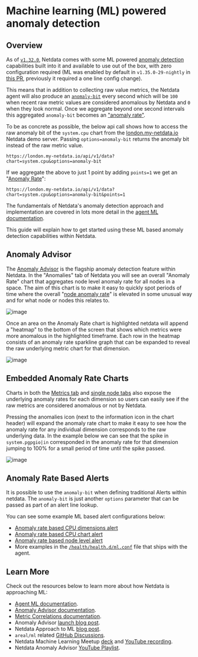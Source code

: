 <!--
title: "Machine learning (ML) powered anomaly detection"
sidebar_label: "Machine learning (ML) powered anomaly detection"
description: "Detect anomalies in any system, container, or application in your infrastructure with machine learning and the open-source Netdata Agent."
image: /img/seo/guides/monitor/anomaly-detection.png
custom_edit_url: https://github.com/netdata/netdata/edit/master/docs/guides/monitor/anomaly-detection.md
learn_status: "Published"
learn_rel_path: "Operations"
-->

# Machine learning (ML) powered anomaly detection


## Overview

As of [`v1.32.0`](https://github.com/netdata/netdata/releases/tag/v1.32.0), Netdata comes with some ML powered [anomaly detection](https://en.wikipedia.org/wiki/Anomaly_detection) capabilities built into it and available to use out of the box, with zero configuration required (ML was enabled by default in `v1.35.0-29-nightly` in [this PR](https://github.com/netdata/netdata/pull/13158), previously it required a one line config change).

This means that in addition to collecting raw value metrics, the Netdata agent will also produce an [`anomaly-bit`](https://github.com/netdata/netdata/blob/master/src/ml/README.md#anomaly-bit---100--anomalous-0--normal) every second which will be `100` when recent raw metric values are considered anomalous by Netdata and `0` when they look normal. Once we aggregate beyond one second intervals this aggregated `anomaly-bit` becomes an ["anomaly rate"](https://github.com/netdata/netdata/blob/master/src/ml/README.md#anomaly-rate---averageanomaly-bit).

To be as concrete as possible, the below api call shows how to access the raw anomaly bit of the `system.cpu` chart from the [london.my-netdata.io](https://london.my-netdata.io) Netdata demo server. Passing `options=anomaly-bit` returns the anomaly bit instead of the raw metric value.

```
https://london.my-netdata.io/api/v1/data?chart=system.cpu&options=anomaly-bit
```

If we aggregate the above to just 1 point by adding `points=1` we get an "[Anomaly Rate](https://github.com/netdata/netdata/blob/master/src/ml/README.md#anomaly-rate---averageanomaly-bit)":

```
https://london.my-netdata.io/api/v1/data?chart=system.cpu&options=anomaly-bit&points=1
```

The fundamentals of Netdata's anomaly detection approach and implementation are covered in lots more detail in the [agent ML documentation](https://github.com/netdata/netdata/blob/master/src/ml/README.md). 

This guide will explain how to get started using these ML based anomaly detection capabilities within Netdata.

## Anomaly Advisor

The [Anomaly Advisor](https://github.com/netdata/netdata/blob/master/docs/dashboard/anomaly-advisor-tab.md) is the flagship anomaly detection feature within Netdata. In the "Anomalies" tab of Netdata you will see an overall "Anomaly Rate" chart that aggregates node level anomaly rate for all nodes in a space. The aim of this chart is to make it easy to quickly spot periods of time where the overall "[node anomaly rate](https://github.com/netdata/netdata/blob/master/src/ml/README.md#node-anomaly-rate)" is elevated in some unusual way and for what node or nodes this relates to.

![image](https://user-images.githubusercontent.com/2178292/175928290-490dd8b9-9c55-4724-927e-e145cb1cc837.png)

Once an area on the Anomaly Rate chart is highlighted netdata will append a "heatmap" to the bottom of the screen that shows which metrics were more anomalous in the highlighted timeframe. Each row in the heatmap consists of an anomaly rate sparkline graph that can be expanded to reveal the raw underlying metric chart for that dimension.

![image](https://user-images.githubusercontent.com/2178292/175929162-02c8fe69-cc4f-4cf4-9b3a-a5e559a6feca.png)

## Embedded Anomaly Rate Charts

Charts in both the [Metrics tab](https://github.com/netdata/netdata/blob/master/docs/dashboard/metrics-tab-and-single-node-tabs.md) and [single node tabs](https://github.com/netdata/netdata/blob/master/docs/dashboard/metrics-tab-and-single-node-tabs.md) also expose the underlying anomaly rates for each dimension so users can easily see if the raw metrics are considered anomalous or not by Netdata.

Pressing the anomalies icon (next to the information icon in the chart header) will expand the anomaly rate chart to make it easy to see how the anomaly rate for any individual dimension corresponds to the raw underlying data. In the example below we can see that the spike in `system.pgpgio|in` corresponded in the anomaly rate for that dimension jumping to 100% for a small period of time until the spike passed.

![image](https://user-images.githubusercontent.com/2178292/175933078-5dd951ff-7709-4bb9-b4be-34199afb3945.png)

## Anomaly Rate Based Alerts

It is possible to use the `anomaly-bit` when defining traditional Alerts within netdata. The `anomaly-bit` is just another `options` parameter that can be passed as part of an alert line lookup. 

You can see some example ML based alert configurations below:

- [Anomaly rate based CPU dimensions alert](https://github.com/netdata/netdata/blob/master/src/health/REFERENCE.md#example-8---anomaly-rate-based-cpu-dimensions-alert)
- [Anomaly rate based CPU chart alert](https://github.com/netdata/netdata/blob/master/src/health/REFERENCE.md#example-9---anomaly-rate-based-cpu-chart-alert)
- [Anomaly rate based node level alert](https://github.com/netdata/netdata/blob/master/src/health/REFERENCE.md#example-10---anomaly-rate-based-node-level-alert)
- More examples in the [`/health/health.d/ml.conf`](https://github.com/netdata/netdata/blob/master/src/health/health.d/ml.conf) file that ships with the agent.

## Learn More

Check out the resources below to learn more about how Netdata is approaching ML:

- [Agent ML documentation](https://github.com/netdata/netdata/blob/master/src/ml/README.md).
- [Anomaly Advisor documentation](https://github.com/netdata/netdata/blob/master/docs/dashboard/anomaly-advisor-tab.md).
- [Metric Correlations documentation](https://github.com/netdata/netdata/blob/master/docs/cloud/insights/metric-correlations.md).
- Anomaly Advisor [launch blog post](https://www.netdata.cloud/blog/introducing-anomaly-advisor-unsupervised-anomaly-detection-in-netdata/).
- Netdata Approach to ML [blog post](https://www.netdata.cloud/blog/our-approach-to-machine-learning/).
- `areal/ml` related [GitHub Discussions](https://github.com/netdata/netdata/discussions?discussions_q=label%3Aarea%2Fml).
- Netdata Machine Learning Meetup [deck](https://docs.google.com/presentation/d/1rfSxktg2av2k-eMwMbjN0tXeo76KC33iBaxerYinovs/edit?usp=sharing) and [YouTube recording](https://www.youtube.com/watch?v=eJGWZHVQdNU).
- Netdata Anomaly Advisor [YouTube Playlist](https://youtube.com/playlist?list=PL-P-gAHfL2KPeUcCKmNHXC-LX-FfdO43j). 
